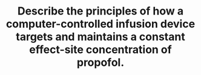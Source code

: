 ---
title: "Describe the principles of how a computer-controlled infusion device targets and maintains a constant effect-site concentration of propofol."
entityType: SAQ
exam: PEX
college: ANZCA
year: 2016
sitting: B
question: 14
passRate: 45
EC_expectedDomains:
- "For a comprehensive answer the following areas required attention: description of the three compartment pharmacological model used for effect site Target Controlled Infusion of propofol, patient parameters for the different models in clinical practice and how they are used, how the infusion regimen works to attain the desired target drug level and commentary on accuracy including those inherent to the algorithm (such as estimation of lean body mass) and patient populations known not to fit the models well or suffer side effects."
- "The central role of keo in the pharmacokinetic relationship between the central compartment and the effect site should be emphasized."
- "Diagrams help to illustrate several of these points."
EC_errorsCommon:
- "The following did not gain credit: description of the general pharmacokinetics and dynamics of propofol, models for drugs other than propofol and calculations of loading doses and infusion rates applicable to single compartment models or manual TIVA regimens as a pose to TCI algorithms which iteratively re-calculate compartment drug levels and titrate infusion rates several times a minute."
- "A lack of specific detail was the most common impediment to a good score."
---